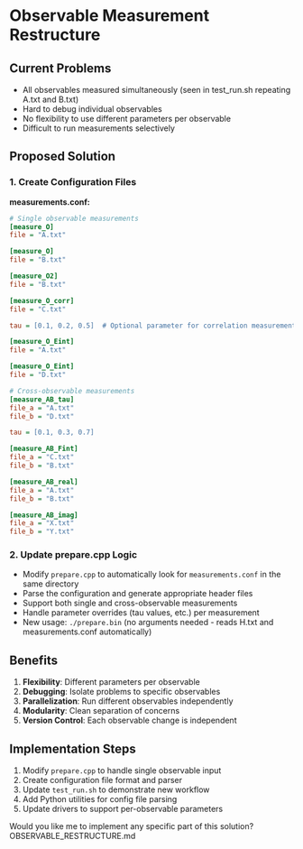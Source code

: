 # Observable Measurement Restructure

## Current Problems
- All observables measured simultaneously (seen in test_run.sh repeating A.txt and B.txt)
- Hard to debug individual observables
- No flexibility to use different parameters per observable
- Difficult to run measurements selectively

## Proposed Solution

### 1. Create Configuration Files

**measurements.conf:**
```ini
# Single observable measurements
[measure_O]
file = "A.txt"

[measure_O]
file = "B.txt"

[measure_O2]
file = "B.txt"

[measure_O_corr]
file = "C.txt"

tau = [0.1, 0.2, 0.5]  # Optional parameter for correlation measurements

[measure_O_Eint]
file = "A.txt"

[measure_O_Eint]
file = "D.txt"

# Cross-observable measurements
[measure_AB_tau]
file_a = "A.txt"
file_b = "D.txt"

tau = [0.1, 0.3, 0.7]

[measure_AB_Fint]
file_a = "C.txt"
file_b = "B.txt"

[measure_AB_real]
file_a = "A.txt"
file_b = "B.txt"

[measure_AB_imag]
file_a = "X.txt"
file_b = "Y.txt"
```

### 2. Update prepare.cpp Logic
- Modify `prepare.cpp` to automatically look for `measurements.conf` in the same directory
- Parse the configuration and generate appropriate header files
- Support both single and cross-observable measurements
- Handle parameter overrides (tau values, etc.) per measurement
- New usage: `./prepare.bin` (no arguments needed - reads H.txt and measurements.conf automatically)

## Benefits

1. **Flexibility**: Different parameters per observable
2. **Debugging**: Isolate problems to specific observables  
3. **Parallelization**: Run different observables independently
4. **Modularity**: Clean separation of concerns
5. **Version Control**: Each observable change is independent

## Implementation Steps

1. Modify `prepare.cpp` to handle single observable input
2. Create configuration file format and parser
3. Update `test_run.sh` to demonstrate new workflow
4. Add Python utilities for config file parsing
5. Update drivers to support per-observable parameters

Would you like me to implement any specific part of this solution?</content>
<parameter name="file_path">OBSERVABLE_RESTRUCTURE.md